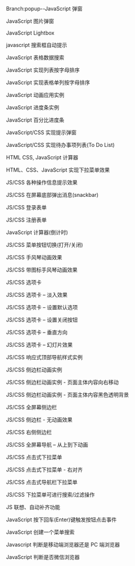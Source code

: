 
Branch:popup--JavaScript 弹窗

JavaScript 图片弹窗

JavaScript Lightbox

javascript 搜索框自动提示

JavaScript 表格数据搜索

JavaScript 实现列表按字母排序

JavaScript 实现表格单列按字母排序

JavaScript 动画应用实例

JavaScript 进度条实例

JavaScript 百分比进度条

JavaScript/CSS 实现提示弹窗

JavaScript/CSS 实现待办事项列表(To Do List)

HTML CSS, JavaScript 计算器

HTML、CSS、JavaScript 实现下拉菜单效果

JS/CSS 各种操作信息提示效果

JS/CSS 在屏幕底部弹出消息(snackbar)

JS/CSS 登录表单

JS/CSS 注册表单

JavaScript 计算器(倒计时)

JS/CSS 菜单按钮切换(打开/关闭)

JS/CSS 手风琴动画效果

JS/CSS 带图标手风琴动画效果

JS/CSS 选项卡

JS/CSS 选项卡 – 淡入效果

JS/CSS 选项卡 – 设置默认选项

JS/CSS 选项卡 – 设置关闭按钮

JS/CSS 选项卡 – 垂直方向

JS/CSS 选项卡 – 幻灯片效果

JS/CSS 响应式顶部导航样式实例

JS/CSS 侧边栏动画实例

JS/CSS 侧边栏动画实例 - 页面主体内容向右移动

JS/CSS 侧边栏动画实例 - 页面主体内容黑色透明背景

JS/CSS 全屏幕侧边栏

JS/CSS 侧边栏 - 无动画效果

JS/CSS 右侧侧边栏

JS/CSS 全屏幕导航 – 从上到下动画

JS/CSS 点击式下拉菜单

JS/CSS 点击式下拉菜单 - 右对齐

JS/CSS 点击式导航栏下拉菜单

JS/CSS 下拉菜单可进行搜索/过滤操作

JS 联想、自动补齐功能

JavaScript 按下回车(Enter)键触发按钮点击事件

JavaScript 创建一个菜单搜索

Javascript 判断是移动端浏览器还是 PC 端浏览器

JavaScript 判断是否微信浏览器